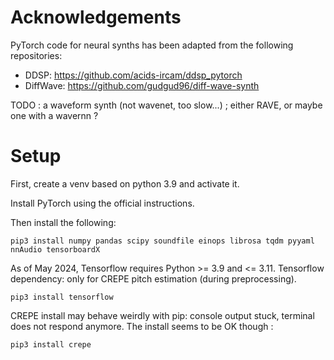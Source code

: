 
# Acknowledgements

PyTorch code for neural synths has been adapted from the following repositories:
- DDSP: https://github.com/acids-ircam/ddsp_pytorch
- DiffWave: https://github.com/gudgud96/diff-wave-synth

TODO : a waveform synth (not wavenet, too slow...) ;
either RAVE, or maybe one with a wavernn ?

# Setup 

First, create a venv based on python 3.9 and activate it. 
<!-- conda create -n neuralsynths python=3.9 ipython -->

Install PyTorch using the official instructions.
<!-- Specific CUDA version (older than the system's CUDA ?), without requiring conda-forge:
conda install pytorch==1.12.1 torchvision==0.13.1 torchaudio==0.12.1 cudatoolkit=11.3 -c pytorch -->

Then install the following:

```pip3 install numpy pandas scipy soundfile einops librosa tqdm pyyaml nnAudio tensorboardX```

As of May 2024, Tensorflow requires Python >= 3.9 and <= 3.11. Tensorflow dependency: only for CREPE pitch estimation (during preprocessing).
<!-- CPU only to prevent conflicts with PyTorch's CUDA packages (conda installed...) in the venv. -->

```pip3 install tensorflow```

CREPE install may behave weirdly with pip: console output stuck, terminal does not respond anymore. 
The install seems to be OK though :

```pip3 install crepe```

